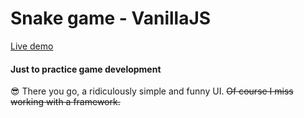 # Snake game - VanillaJS

[Live demo](https://epic-johnson-69f819.netlify.app/)

#### Just to practice game development

😎 There you go, a ridiculously simple and funny UI. ~~Of course I miss working with a framework.~~
